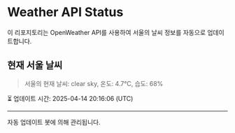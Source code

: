 
# Weather API Status

이 리포지토리는 OpenWeather API를 사용하여 서울의 날씨 정보를 자동으로 업데이트합니다.

## 현재 서울 날씨
> 서울의 현재 날씨: clear sky, 온도: 4.7°C, 습도: 68%

⏳ 업데이트 시간: 2025-04-14 20:16:06 (UTC)

---
자동 업데이트 봇에 의해 관리됩니다.
